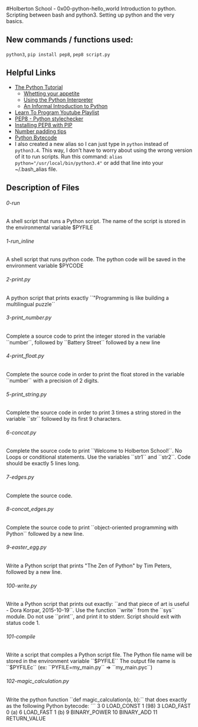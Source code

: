 #Holberton School - 0x00-python-hello_world
Introduction to python. Scripting between bash and python3. Setting up python and the very basics.

## New commands / functions used:
``python3``, ``pip install pep8``, ``pep8 script.py``

## Helpful Links
* [The Python Tutorial](https://docs.python.org/3.4/tutorial/index.html)
  * [Whetting your appetite](https://docs.python.org/3.4/tutorial/appetite.html)
  * [Using the Python Interpreter](https://docs.python.org/3.4/tutorial/interpreter.html)
  * [An Informal Introduction to Python](https://docs.python.org/3.4/tutorial/introduction.html)
* [Learn To Program Youtube Playlist](https://www.youtube.com/playlist?list=PLGLfVvz_LVvTn3cK5e6LjhgGiSeVlIRwt)
* [PEP8 - Python stylechecker](https://www.python.org/dev/peps/pep-0008/)
* [Installing PEP8 with PIP](https://pep8.readthedocs.io/en/release-1.7.x/intro.html#installation)
* [Number padding tips](https://pyformat.info/#number_padding)
* [Python Bytecode](https://docs.python.org/3.4/library/dis.html)
* I also created a new alias so I can just type in ``python`` instead of ``python3.4``. This way, I don't have to worry about using the wrong version of it to run scripts. Run this command: ``alias python="/usr/local/bin/python3.4"`` or add that line into your ~/.bash_alias file.

## Description of Files
<h6>0-run</h6>
A shell script that runs a Python script. The name of the script is stored in the environmental variable $PYFILE

<h6>1-run_inline</h6>
A shell script that runs python code. The python code will be saved in the environment variable $PYCODE

<h6>2-print.py</h6>
A python script that prints exactly ``"Programming is like building a multilingual puzzle``

<h6>3-print_number.py</h6>
Complete a source code to print the integer stored in the variable ``number``, followed by ``Battery Street`` followed by a new line

<h6>4-print_float.py</h6>
Complete the source code in order to print the float stored in the variable ``number`` with a precision of 2 digits.

<h6>5-print_string.py</h6>
Complete the source code in order to print 3 times a string stored in the variable ``str`` followed by its first 9 characters.

<h6>6-concat.py</h6>
Complete the source code to print ``Welcome to Holberton School!``. No Loops or conditional statements. Use the variables ``str1`` and ``str2``. Code should be exactly 5 lines long.

<h6>7-edges.py</h6>
Complete the source code.

<h6>8-concat_edges.py</h6>
Complete the source code to print ``object-oriented programming with Python`` followed by a new line.

<h6>9-easter_egg.py</h6>
Write a Python script that prints "The Zen of Python" by Tim Peters, followed by a new line.

<h6>100-write.py</h6>
Write a Python script that prints out exactly: ``and that piece of art is useful - Dora Korpar, 2015-10-19``. Use the function ``write`` from the ``sys`` module. Do not use ``print``, and print it to stderr. Script should exit with status code 1.

<h6>101-compile</h6>
Write a script that compiles a Python script file. The Python file name will be stored in the environment variable ``$PYFILE``
The output file name is ``$PYFILEc`` (ex: ``PYFILE=my_main.py`` => ``my_main.pyc``)

<h6>102-magic_calculation.py</h6>
Write the python function ``def magic_calculation(a, b):`` that does exactly as the following Python bytecode:
```
  3           0 LOAD_CONST               1 (98)
              3 LOAD_FAST                0 (a)
              6 LOAD_FAST                1 (b)
              9 BINARY_POWER
             10 BINARY_ADD
             11 RETURN_VALUE

```
